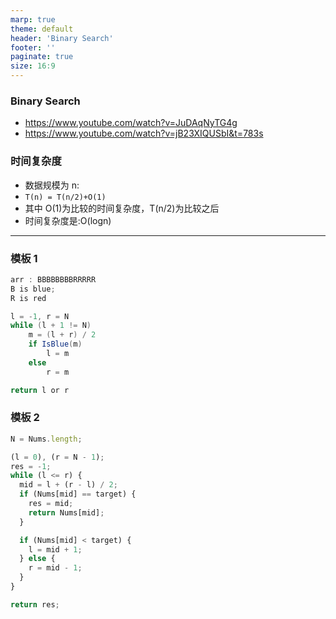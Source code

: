 ```yaml
---
marp: true
theme: default
header: 'Binary Search'
footer: ''
paginate: true
size: 16:9
---
```


### Binary Search

- https://www.youtube.com/watch?v=JuDAqNyTG4g
- https://www.youtube.com/watch?v=jB23XIQUSbI&t=783s

### 时间复杂度

- 数据规模为 n:
- `T(n) = T(n/2)+O(1)`
- 其中 O(1)为比较的时间复杂度，T(n/2)为比较之后
- 时间复杂度是:O(logn)

---

### 模板 1

```java
arr : BBBBBBBBRRRRR
B is blue;
R is red

l = -1, r = N
while (l + 1 != N)
    m = (l + r) / 2
    if IsBlue(m)
        l = m
    else
        r = m

return l or r
```

### 模板 2

```js
N = Nums.length;

(l = 0), (r = N - 1);
res = -1;
while (l <= r) {
  mid = l + (r - l) / 2;
  if (Nums[mid] == target) {
    res = mid;
    return Nums[mid];
  }

  if (Nums[mid] < target) {
    l = mid + 1;
  } else {
    r = mid - 1;
  }
}

return res;
```

